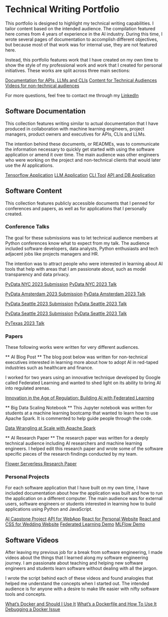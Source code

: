 # Technical Writing Portfolio
This portfolio is designed to highlight my technical writing capabilities. I tailor content based on the intended audience. The compilation featured here comes from 4 years of experience in the AI industry. During this time, I wrote several pages of documentation to accomplish different objectives, but because most of that work was for internal use, they are not featured here.

Instead, this portfolio features work that I have created on my own time to show the style of my professional work and work that I created for personal initiatives. These works are split across three main sections:

[Documentation for APIs, LLMs and CLIs](#software-documentation)
[Content for Technical Audiences](#software-content)
[Videos for non-technical audiences](#software-videos)

For more questions, feel free to contact me through my [LinkedIn](https://www.linkedin.com/in/krishisharma/)

## Software Documentation
This collection features writing similar to actual documentation that I have produced in collaboration with machine learning engineers, project managers, product owners and executives for APIs, CLIs and LLMs. 

The intention behind these documents, or READMEs, was to communicate the information necessary to quickly get started with using the software application or amend it over time. The main audience was other engineers who were working on the project and non-technical clients that would later use the AI applications.

[Tensorflow Application](https://www.google.com)
[LLM Application](https://www.google.com)
[CLI Tool](https://www.google.com)
[API and DB Application](https://www.google.com)

## Software Content
This collection features publicly accessible documents that I penned for conferences and papers, as well as for applications that I personally created. 

### Conference Talks
The goal for these submissions was to let technical audience members at Python conferences know what to expect from my talk. The audience included software developers, data analysts, Python enthusiasts and tech adjacent jobs like projects managers and HR.

The intention was to attract people who were interested in learning about AI tools that help with areas that I am passionate about, such as model transparency and data privacy.

[PyData NYC 2023 Submission](https://nyc2023.pydata.org/cfp/talk/JX7SYC/)
[PyData NYC 2023 Talk](https://www.youtube.com/watch?v=ju5NT3fqoPw&t=1s)

[PyData Amsterdam 2023 Submission](https://amsterdam2023.pydata.org/cfp/talk/WTEANG/)
[PyData Amsterdam 2023 Talk](https://www.youtube.com/watch?v=8njnK_nexEw&t=246s)

[PyData Seattle 2023 Submission](https://seattle2023.pydata.org/cfp/talk/SRMWCH/)
[PyData Seattle 2023 Talk](https://www.youtube.com/watch?v=9Tl5fcRr0ng)

[PyData Seattle 2023 Submission](https://seattle2023.pydata.org/cfp/talk/3HSAHF/)
[PyData Seattle 2023 Talk](https://www.youtube.com/watch?v=LMoZTMZLp4U&t=171s)

[PyTexas 2023 Talk](https://www.youtube.com/watch?v=mkDYySbT1xU)

### Papers
These following works were written for very different audiences. 

** AI Blog Post **
The blog post below was written for non-technical executives interested in learning more about how to adopt AI in red-taped industries such as healthcare and finance. 

I worked for two years using an innovative technique developed by Google called Federated Learning and wanted to shed light on its ability to bring AI into regulated arenas.

[Innovation in the Age of Regulation: Building AI with Federated Learning](https://www.kungfu.ai/blog-post/innovation-in-the-age-of-regulation-building-ai-with-federated-learning)

** Big Data Scaling Notebook **
This Jupyter notebook was written for students at a machine learning bootcamp that wanted to learn how to use Apache Spark. It is commented to help guide people through the code.

[Data Wrangling at Scale with Apache Spark](https://github.com/krishisharma45/springboard-projects/blob/master/Mini_Project_Data_Wrangling_at_Scale_with_Spark.ipynb)

** AI Research Paper **
The research paper was written for a deeply technical audience including AI researchers and machine learning engineers. I helped edit this research paper and wrote some of the software specific pieces of the research findings conducted by my team. 

[Flower Serverless Research Paper](https://arxiv.org/pdf/2310.15329.pdf)

### Personal Projects
For each software application that I have built on my own time, I have included documentation about how the application was built and how to run the application on a different computer. The main audience was for external users, software engineers or students interested in learning how to build applications using Python and JavaScript.

[AI Capstone Project](https://github.com/krishisharma45/capstone-project)
[API for WebApp](https://github.com/krishisharma45/stronghona)
[React for Personal Website](https://github.com/krishisharma45/stronghona)
[React and CSS for Wedding Website](https://github.com/krishisharma45/event-planning-frontend)
[Federated Learning Demo](https://github.com/krishisharma45/federated_learning_demo)
[MLFlow Demo](https://github.com/krishisharma45/mlflow_hidden_gems)

## Software Videos
After leaving my previous job for a break from software engineering, I made videos about the things that I learned along my software engineering journey. I am passionate about teaching and helping new software engineers and students learn software without dealing with all the jargon.

I wrote the script behind each of these videos and found analogies that helped me understand the concepts when I started out. The intended audience is for anyone with a desire to make life easier with nifty software tools and concepts.

[What’s Docker and Should I Use It](https://www.youtube.com/watch?v=VPfxmtkPmWU&t=4s)
[What’s a Dockerfile and How To Use It](https://www.youtube.com/watch?v=Irrac3LtlZc)
[Debugging a Docker Issue](https://www.youtube.com/watch?v=bBu7oflrWLY&t=34s)